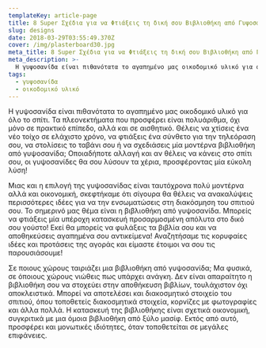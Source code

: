 ```yaml
---
templateKey: article-page
title: 8 Super Σχέδια για να Φτιάξεις τη δική σου Βιβλιοθήκη από Γυψοσανίδα!
slug: designs
date: 2018-03-29T03:55:49.370Z
cover: /img/plasterboard30.jpg
meta_title: 8 Super Σχέδια για να Φτιάξεις τη δική σου Βιβλιοθήκη από Γυψοσανίδα!
meta_description: >-
  Η γυψοσανίδα είναι πιθανότατα το αγαπημένο μας οικοδομικό υλικό για όλο το σπίτι.
tags:
  - γυψοσανίδα
  - οικοδομικό υλικό
---
```


Η γυψοσανίδα είναι πιθανότατα το αγαπημένο μας οικοδομικό υλικό για όλο το σπίτι. Τα πλεονεκτήματα που προσφέρει είναι πολυάριθμα, όχι μόνο σε πρακτικό επίπεδο, αλλά και σε αισθητικό. Θέλεις να χτίσεις ένα νέο τοίχο σε ελάχιστο χρόνο, να φτιάξεις ένα σύνθετο για την τηλεόραση σου, να στολίσεις το ταβάνι σου ή να σχεδιάσεις μία μοντέρνα βιβλιοθήκη από γυψοσανίδα; Οποιαδήποτε αλλαγή και αν θέλεις να κάνεις στο σπίτι σου, οι γυψοσανίδες θα σου λύσουν τα χέρια, προσφέροντας μία εύκολη λύση!

Μιας και η επιλογή της γυψοσανίδας είναι ταυτόχρονα πολύ μοντέρνα αλλά και οικονομική, σκεφτήκαμε ότι σίγουρα θα θέλεις να ανακαλύψεις περισσότερες ιδέες για να την ενσωματώσεις στη διακόσμηση του σπιτιού σου. Το σημερινό μας θέμα είναι η βιβλιοθήκη από γυψοσανίδα. Μπορείς να φτιάξεις μία υπέροχη κατασκευή προσαρμοσμένη απόλυτα στο δικό σου γούστο! Εκεί θα μπορείς να φυλάξεις τα βιβλία σου και να αποθηκεύσεις αγαπημένα σου αντικείμενα! Αναζητήσαμε τις κορυφαίες ιδέες και προτάσεις της αγοράς και είμαστε έτοιμοι να σου τις παρουσιάσουμε!

Σε ποιους χώρους ταιριάζει μια βιβλιοθήκη από γυψοσανίδα; Μα φυσικά, σε όποιους χώρους νιώθεις πως υπάρχει ανάγκη. Δεν είναι απαραίτητο η βιβλιοθήκη σου να στοχεύει στην αποθήκευση βιβλίων, τουλάχιστον όχι αποκλειστικά. Μπορεί να αποτελέσει και διακοσμητικό στοιχείο του σπιτιού, όπου τοποθετείς διακοσμητικά στοιχεία, κορνίζες με φωτογραφίες και άλλα πολλά. Η κατασκευή της βιβλιοθήκης είναι σχετικά οικονομική, συγκριτικά με μια όμοια βιβλιοθήκη από ξύλο μασίφ. Εκτός από αυτό, προσφέρει και μονωτικές ιδιότητες, όταν τοποθετείται σε μεγάλες επιφάνειες.
